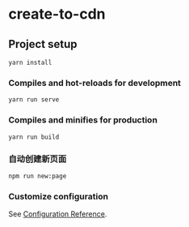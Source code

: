 # create-to-cdn

## Project setup
```
yarn install
```

### Compiles and hot-reloads for development
```
yarn run serve
```

### Compiles and minifies for production
```
yarn run build
```

### 自动创建新页面
```
npm run new:page
```


### Customize configuration
See [Configuration Reference](https://cli.vuejs.org/config/).
